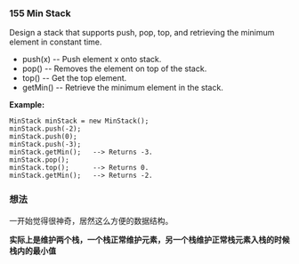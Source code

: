 ### 155 Min Stack

Design a stack that supports push, pop, top, and retrieving the minimum element in constant time.

- push(x) -- Push element x onto stack.
- pop() -- Removes the element on top of the stack.
- top() -- Get the top element.
- getMin() -- Retrieve the minimum element in the stack.

 

**Example:**

```
MinStack minStack = new MinStack();
minStack.push(-2);
minStack.push(0);
minStack.push(-3);
minStack.getMin();   --> Returns -3.
minStack.pop();
minStack.top();      --> Returns 0.
minStack.getMin();   --> Returns -2.
```

### 想法

一开始觉得很神奇，居然这么方便的数据结构。

**实际上是维护两个栈，一个栈正常维护元素，另一个栈维护正常栈元素入栈的时候栈内的最小值**